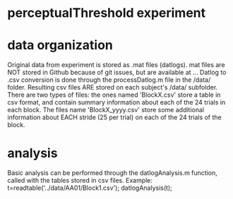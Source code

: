 # perceptualThreshold experiment

# data organization
Original data from experiment is stored as .mat files (datlogs). mat files are NOT stored in Github because of git issues, but are available at ...
Datlog to .csv conversion is done through the processDatlog.m file in the /data/ folder. Resulting csv files ARE stored on each subject's /data/ subfolder. There are two types of files: the ones named 'BlockX.csv' store a table in csv format, and contain summary information about each of the 24 trials in each block. The files name 'BlockX_yyyy.csv' store some additional information about EACH stride (25 per trial) on each of the 24 trials of the block.

# analysis
Basic analysis can be performed through the datlogAnalysis.m function, called with the tables stored in csv files. 
Example: t=readtable('../data/AA01/Block1.csv'); datlogAnalysis(t);



